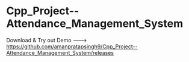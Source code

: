 # Cpp_Project--Attendance_Management_System
Download & Try out Demo --->  https://github.com/amanpratapsingh9/Cpp_Project--Attendance_Management_System/releases




